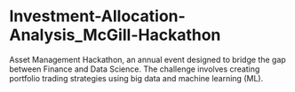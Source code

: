 # Investment-Allocation-Analysis_McGill-Hackathon
Asset Management Hackathon, an annual event designed to bridge the gap between Finance and Data Science. The challenge involves creating portfolio trading strategies using big data and machine learning (ML).
